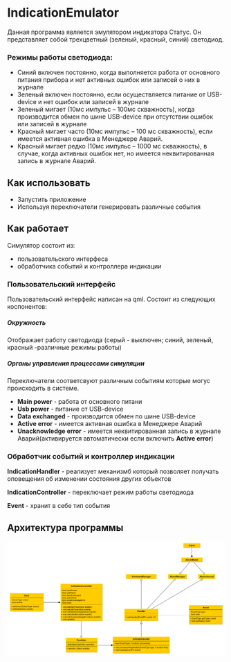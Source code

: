 # IndicationEmulator
Данная программа является эмулятором индикатора Статус. 
Он представляет собой трехцветный (зеленый, красный, синий) светодиод.

### Режимы работы светодиода:
- Синий включен постоянно, когда выполняется работа от основного питания прибора и нет активных ошибок или записей о них в журнале
- Зеленый включен постоянно, если осуществляется питание от USB-device и нет ошибок или записей в журнале
- Зеленый мигает (10мс импульс – 100мс скважность), когда производится обмен по шине USB-device при отсутствии ошибок или записей в журнале
- Красный мигает часто (10мс импульс – 100 мс скважность), если имеется активная ошибка в Менеджере Аварий.
- Красный мигает редко (10мс импульс – 1000 мс скважность), в случае, когда активных ошибок нет, но имеется неквитированная запись в журнале Аварий.

## Как использовать
- Запустить приложение
- Используя переключатели генерировать различные события

## Как работает
Симулятор состоит из:
- пользовательского интерфеса
- обработчика событий и контроллера индикации

### Пользовательский интерфейс
Пользовательский интерфейс написан на qml. Состоит из следующих коспонентов:
##### Окружность 
Отображает работу светодиода (серый - выключен; синий, зеленый, красный -различные режимы работы)

##### Органы управления процессами симуляции
Переключатели соответсвуют различным событиям которые могус происходить в системе.
- **Main power** - работа от основного питани
- **Usb power** - питание от USB-device
- **Data exchanged** - производится обмен по шине USB-device
- **Active error** - имеется активная ошибка в Менеджере Аварий
- **Unacknowledge error** - имеется неквитированная запись в журнале Аварий(активируется автоматически если включить **Active error**)

### Обработчик событий и контроллер индикации
**IndicationHandler** - реализует механизмб который позволяет получать оповещения об изменении состояния других объектов

**IndicationController** - переключает режим работы светодиода

**Event** - хранит в себе тип события

## Архитектура программы
![alt text](https://github.com/nicledomaS/IndicationEmulator/blob/master/IndicationController.bmp)

